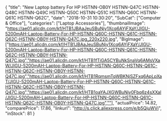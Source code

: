 {
	"title": "New Laptop battery For HP HSTNN-OB0Y HSTNN-Q47C HSTNN-Q48C HSTNN-Q49C HSTNN-Q50C HSTNN-Q51C HSTNN-Q60C HSTNN-Q61C HSTNN-Q62C",
	"date": "2018-10-31 10:30:20",
	"SubCat": ["Computer & Office"],
	"categories": ["Laptop Accessories"],
	"thumbnailImage": "https://ae01.alicdn.com/kf/HTB1JBAaJeuSBuNjy1Xcq6AYjFXaY/JIGU-5200mAH-Laptop-Battery-For-HP-HSTNN-Q60C-HSTNN-Q61C-HSTNN-Q62C-HSTNN-OB0Y-HSTNN-Q47C.jpg_220x220.jpg",
	"BigImage": ["https://ae01.alicdn.com/kf/HTB1JBAaJeuSBuNjy1Xcq6AYjFXaY/JIGU-5200mAH-Laptop-Battery-For-HP-HSTNN-Q60C-HSTNN-Q61C-HSTNN-Q62C-HSTNN-OB0Y-HSTNN-Q47C.jpg","https://ae01.alicdn.com/kf/HTB1fTiGA5CYBuNkSnaVq6AMsVXaW/JIGU-5200mAH-Laptop-Battery-For-HP-HSTNN-Q60C-HSTNN-Q61C-HSTNN-Q62C-HSTNN-OB0Y-HSTNN-Q47C.jpg","https://ae01.alicdn.com/kf/HTB1RqmsmTqWBKNjSZFxq6ApLpXaT/JIGU-5200mAH-Laptop-Battery-For-HP-HSTNN-Q60C-HSTNN-Q61C-HSTNN-Q62C-HSTNN-OB0Y-HSTNN-Q47C.jpg","https://ae01.alicdn.com/kf/HTB1oaYAJXGWBuNjy0Fbq6z4sXXal/JIGU-5200mAH-Laptop-Battery-For-HP-HSTNN-Q60C-HSTNN-Q61C-HSTNN-Q62C-HSTNN-OB0Y-HSTNN-Q47C.jpg",""],
	"actualPrice": 14.82,
	"comparePrice": 17.86,
	"linkurl": "http://s.click.aliexpress.com/e/b5QjuWVi",
	"inStock": 81
}
